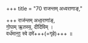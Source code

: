 +++
title = "70 राजन्तम् अध्वराणाङ्,"

+++
राज॑न्तम् अध्व॒राणा॑ङ्,  
गो॒पाम् ऋ॒तस्य॒, दीदि॑विम् ।  
वर्ध॑मान॒ꣵ॒ स्वे दमे॑+++(=गृहे)+++ ॥